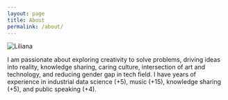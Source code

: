 ```yaml
---
layout: page
title: About
permalink: /about/
---
```

![Liliana](https://raw.github.com/LilianaArguello/lilianaarguello.github.io/main/docs/img/liliana.jpg)

I am passionate about exploring creativity to solve problems, driving ideas into reality, knowledge sharing, caring culture, intersection of art and technology, and reducing gender gap in tech field. I have years of experience in industrial data science (+5), music (+15), knowledge sharing (+5), and public speaking (+4).
